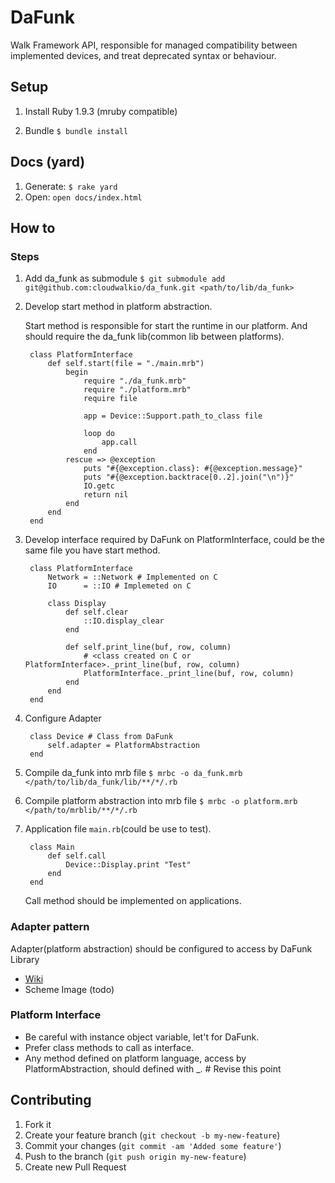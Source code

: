 # DaFunk

Walk Framework API, responsible for managed compatibility between implemented devices, and treat deprecated syntax or behaviour.

## Setup

1. Install Ruby 1.9.3 (mruby compatible)

2. Bundle `$ bundle install`
	
	
## Docs (yard)

1. Generate: `$ rake yard`
2. Open: `open docs/index.html`

## How to

### Steps

1. Add da_funk as submodule `$ git submodule add git@github.com:cloudwalkio/da_funk.git <path/to/lib/da_funk>`

2. Develop start method in platform abstraction.

	Start method is responsible for start the runtime in our platform. And should require the da_funk lib(common lib between platforms).

		class PlatformInterface
		  	def self.start(file = "./main.mrb")
			    begin
					require "./da_funk.mrb"
					require "./platform.mrb"
					require file

					app = Device::Support.path_to_class file

					loop do
						app.call
					end
			    rescue => @exception
					puts "#{@exception.class}: #{@exception.message}"
					puts "#{@exception.backtrace[0..2].join("\n")}"
    				IO.getc
					return nil
				end
			end
		end
		
3. Develop interface required by DaFunk on PlatformInterface, could be the same file you have start method.

		class PlatformInterface
			Network = ::Network # Implemented on C
			IO      = ::IO # Implemeted on C

			class Display
				def self.clear
					::IO.display_clear
				end
				
				def self.print_line(buf, row, column)
					# <class created on C or PlatformInterface>._print_line(buf, row, column)
					PlatformInterface._print_line(buf, row, column)
				end
			end
		end

4. Configure Adapter

		class Device # Class from DaFunk
			self.adapter = PlatformAbstraction
		end

5. Compile da_funk into mrb file `$ mrbc -o da_funk.mrb </path/to/lib/da_funk/lib/**/*/.rb`
6. Compile platform abstraction into mrb file `$ mrbc -o platform.mrb </path/to/mrblib/**/*/.rb`
7. Application file `main.rb`(could be use to test).

		class Main
			def self.call
				Device::Display.print "Test"
			end
		end

	Call method should be implemented on applications.


### Adapter pattern
Adapter(platform abstraction) should be configured to access by DaFunk Library

- [Wiki](http://en.wikipedia.org/wiki/Adapter_pattern)
- Scheme Image (todo)


### Platform Interface

- Be careful with instance object variable, let't for DaFunk.
- Prefer class methods to call as interface.
- Any method defined on platform language, access by PlatformAbstraction, should defined with _<method name>. # Revise this point


## Contributing

1. Fork it
2. Create your feature branch (`git checkout -b my-new-feature`)
3. Commit your changes (`git commit -am 'Added some feature'`)
4. Push to the branch (`git push origin my-new-feature`)
5. Create new Pull Request